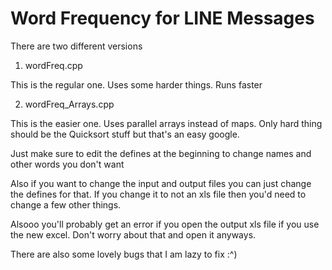 # Word Frequency for LINE Messages
There are two different versions

1. wordFreq.cpp

This is the regular one. Uses some harder things. Runs faster


2. wordFreq_Arrays.cpp

This is the easier one. Uses parallel arrays instead of maps. Only hard thing should be the Quicksort stuff but that's an easy google.





Just make sure to edit the defines at the beginning to change names and other words you don't want

Also if you want to change the input and output files you can just change the defines for that. If you change it to not an xls file then you'd need to change a few other things.

Alsooo you'll probably get an error if you open the output xls file if you use the new excel. Don't worry about that and open it anyways.

There are also some lovely bugs that I am lazy to fix :^)
